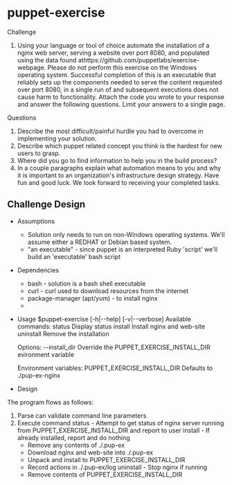 puppet-exercise
===============

Challenge
1. Using your language or tool of choice automate the installation of a nginx web server, serving a website over port 8080, and populated using the data found athttps://github.com/puppetlabs/exercise-webpage. Please do not perform this exercise on the Windows operating system. Successful completion of this is an executable that reliably sets up the components needed to serve the content requested over port 8080, in a single run of and subsequent executions does not cause harm to functionality.
Attach the code you wrote to your response and answer the following questions. Limit your answers to a single page.

Questions
1. Describe the most difficult/painful hurdle you had to overcome in implementing your solution.
2. Describe which puppet related concept you think is the hardest for new users to grasp.
3. Where did you go to find information to help you in the build process?
4. In a couple paragraphs explain what automation means to you and why it is important to an organization's infrastructure design strategy.
Have fun and good luck. We look forward to receiving your completed tasks.

Challenge Design
----------------

 * Assumptions
	* Solution only needs to run on non-Windows operating systems. We'll assume either a REDHAT or Debian based system.
	* "an executable" - since puppet is an interpreted Ruby 'script' we'll build an 'executable' bash script

 * Dependencies
	* bash	- solution is a bash shell executable
	* curl	- curl used to download resources from the internet
	* package-manager (apt/yum) - to install nginx
	* 

 * Usage
	$puppet-exercise [-h|--help] [-v|--verbose] <command> <options>
	Available commands:
	  status	Display status
	  install	Install nginx and web-site
	  uninstall	Remove the installation
	
	Options:
	  --install_dir	Override the PUPPET_EXERCISE_INSTALL_DIR evironment variable

	Environment variables:
	PUPPET_EXERCISE_INSTALL_DIR	Defaults to ./pup-ex-nginx

 * Design


  The program flows as follows:
  
  1) Parse can validate command line parameters
  2) Execute command
    status	- Attempt to get status of nginx server running from PUPPET_EXERCISE_INSTALL_DIR
		  and report to user
    install	- If already installed, report and do nothing
		- Remove any contents of ./.pup-ex
		- Download nginx and web-site into ./.pup-ex
		- Unpack and install to PUPPET_EXERCISE_INSTALL_DIR
		- Record actions in ./.pup-ex/log
    uninstall	- Stop nginx if running
		- Remove contents of PUPPET_EXERCISE_INSTALL_DIR

